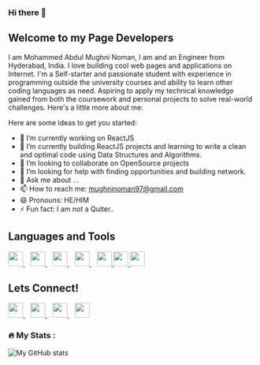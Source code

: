 ### Hi there 👋
## Welcome to my Page Developers ##

I am Mohammed Abdul Mughni Noman, I am and an Engineer from Hyderabad, India. I love building cool web pages and applications on Internet.  I'm a Self-starter and passionate student with experience in programming outside the university courses and ability to learn other coding languages as need. Aspiring to apply my technical knowledge gained from both the coursework and personal projects to solve real-world challenges. 
Here's a little more about me:


Here are some ideas to get you started:

- 🔭 I’m currently working on ReactJS
- 🌱 I’m currently building ReactJS projects and learning to write a clean and optimal code using Data Structures and Algorithms.
- 👯 I’m looking to collaborate on OpenSource projects
- 🤔 I’m looking for help with finding opportunities and building network.
- 💬 Ask me about ...
- 📫 How to reach me: mughninoman97@gmail.com
- 😄 Pronouns: HE/HIM
- ⚡ Fun fact: I am not a Quiter..

## Languages and Tools ##

  <a href="https://www.w3.org/html/">
    <img width="30px" src="https://www.vectorlogo.zone/logos/w3_html5/w3_html5-icon.svg" />
  </a>&ensp;
  <a href="https://www.w3schools.com/css/">
    <img width="30px" src="https://www.vectorlogo.zone/logos/w3_css/w3_css-icon.svg" />
  </a>&ensp;
  <a href="https://developer.mozilla.org/en-US/docs/Web/JavaScript">
  <img width="30px" src="https://www.freepnglogos.com/uploads/javascript-png/javascript-vector-logo-yellow-png-transparent-javascript-vector-12.png" />
  </a>&ensp;
  <a href="https://react.dev/">
    <img width="30px" src="https://www.vectorlogo.zone/logos/reactjs/reactjs-icon.svg" />
  </a>&ensp;
  <a href="https://tailwindcss.com/">
  <img width="30px" src="https://www.vectorlogo.zone/logos/tailwindcss/tailwindcss-icon.svg" />
  </a>
  <a href="https://www.java.com/en/">
  <img width="30px" src="https://www.vectorlogo.zone/logos/java/java-icon.svg" />
  </a>
  <a href="https://git-scm.com/">
  <img width="30px" src="https://www.vectorlogo.zone/logos/git-scm/git-scm-icon.svg" />
  </a>
  
  ## Lets Connect! ##
    
 
   <a href="https://www.linkedin.com/in/mughninoman97/" >
    <img width="30px" src="https://www.vectorlogo.zone/logos/linkedin/linkedin-icon.svg" />
  </a>&ensp;
  <a href="https://twitter.com/mughninoman97">
    <img width="30px" src="https://www.vectorlogo.zone/logos/twitter/twitter-official.svg" />
  </a>&ensp;
  <a href="https://www.instagram.com/mughninoman97/">
    <img width="30px" src="https://www.vectorlogo.zone/logos/instagram/instagram-icon.svg" />
  </a>&ensp;
  <a href="https://abdulmughninoman.hashnode.dev/">
  <img width="30px" src="https://cdn.hashnode.com/res/hashnode/image/upload/v1611902473383/CDyAuTy75.png?auto=compress" />
  </a>
  
  ### :fire: My Stats :
  
  ![My GitHub stats](https://github-readme-stats.vercel.app/api?username=mughninoman97&theme=chartreuse-dark&show_icons=true)


